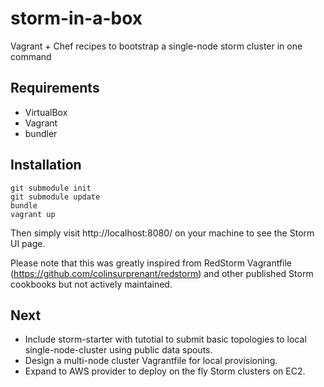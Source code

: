 storm-in-a-box
==============

Vagrant + Chef recipes to bootstrap a single-node storm cluster in one command

## Requirements

* VirtualBox
* Vagrant
* bundler

## Installation

	git submodule init
	git submodule update
	bundle
	vagrant up

Then simply visit http://localhost:8080/ on your machine to see the Storm UI page.

Please note that this was greatly inspired from RedStorm Vagrantfile (https://github.com/colinsurprenant/redstorm) and other published Storm cookbooks but not actively maintained. 

## Next

* Include storm-starter with tutotial to submit basic topologies to local single-node-cluster using public data spouts.
* Design a multi-node cluster Vagrantfile for local provisioning.
* Expand to AWS provider to deploy on the fly Storm clusters on EC2.